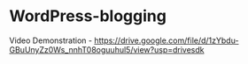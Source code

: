# WordPress-blogging

Video Demonstration - https://drive.google.com/file/d/1zYbdu-GBuUnyZz0Ws_nnhT08oguuhul5/view?usp=drivesdk
